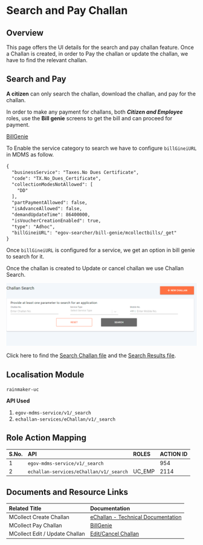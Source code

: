 # Search and Pay Challan

## Overview

This page offers the UI details for the search and pay challan feature. Once a Challan is created, in order to Pay the challan or update the challan, we have to find the relevant challan.

## **Search and Pay** 

**A citizen** can only search the challan, download the challan, and pay for the challan.

In order to make any payment for challans, both _**Citizen and Employee**_ roles, use the **Bill genie** screens to get the bill and can proceed for payment.

[BillGenie](https://digit-discuss.atlassian.net/wiki/spaces/EGR/pages/436502610/BillGenie)

To Enable the service category to search we have to configure `billGineiURL` in MDMS as follow.

```text
{
  "businessService": "Taxes.No Dues Certificate",
  "code": "TX.No_Dues_Certificate",
  "collectionModesNotAllowed": [
    "DD"
  ],
  "partPaymentAllowed": false,
  "isAdvanceAllowed": false,
  "demandUpdateTime": 86400000,
  "isVoucherCreationEnabled": true,
  "type": "Adhoc",
  "billGineiURL": "egov-searcher/bill-genie/mcollectbills/_get"
}
```

Once `billGineiURL` is configured for a service, we get an option in bill genie to search for it.

Once the challan is created to Update or cancel challan we use Challan Search. 

![](../../../.gitbook/assets/image-20210514-112938.png)

Click here to find the [Search Challan file](https://github.com/egovernments/frontend/blob/39ffbeb4f5446bbb08729e9ce6cf0d519f2f748c/web/rainmaker/dev-packages/egov-uc-dev/src/ui-config/screens/specs/uc/search.js) and the [Search Results file](https://github.com/egovernments/frontend/blob/39ffbeb4f5446bbb08729e9ce6cf0d519f2f748c/web/rainmaker/dev-packages/egov-uc-dev/src/ui-config/screens/specs/uc/universalCollectionResources/searchChallanResults.js). 

## **Localisation Module**

`rainmaker-uc`

**API Used**

1. `egov-mdms-service/v1/_search`
2. `echallan-services/eChallan/v1/_search`

## **Role Action Mapping**

| **S.No.** | **API** | **ROLES** | **ACTION ID** |
| :--- | :--- | :--- | :--- |
| 1 | `egov-mdms-service/v1/_search` |   | 954 |
| 2 | `echallan-services/eChallan/v1/_search` | UC\_EMP | 2114 |

## **Documents and Resource Links**

| **Related Title** | **Documentation** |
| :--- | :--- |
| MCollect Create Challan | [eChallan - Technical Documentation](./) |
| MCollect Pay Challan | [BillGenie](https://digit-discuss.atlassian.net/wiki/spaces/EGR/pages/436502610/BillGenie) |
| MCollect Edit / Update Challan | [Edit/Cancel Challan](edit-cancel-challan.md) |

